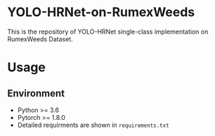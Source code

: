 # YOLO-HRNet-on-RumexWeeds
This is the repository of YOLO-HRNet single-class implementation on RumexWeeds Dataset.

# Usage
## Environment
* Python >= 3.6
* Pytorch >= 1.8.0
* Detailed requirments are shown in `requirements.txt`
